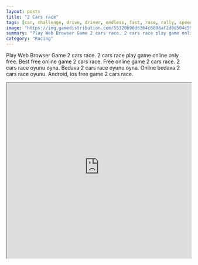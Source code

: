 ```yaml
---
layout: posts
title: "2 Cars race"
tags: [car, challenge, drive, driver, endless, fast, race, rally, speed, tap, two, racer, free, online, games, oyna, game, free, games, play, play, games]
image: "https://img.gamedistribution.com/55320b90d6364c6898af2d0d504c598f.jpg"
summary: "Play Web Browser Game 2 cars race. 2 cars race play game online only free. Best free online game 2 cars race. Free online game 2 cars race. 2 cars race oyunu oyna. Bedava 2 cars race oyunu oyna. Online bedava 2 cars race oyunu. Android, ios free game 2 cars race."
category: "Racing"
---
```


Play Web Browser Game 2 cars race. 2 cars race play game online only free. Best free online game 2 cars race. Free online game 2 cars race. 2 cars race oyunu oyna. Bedava 2 cars race oyunu oyna. Online bedava 2 cars race oyunu. Android, ios free game 2 cars race.

<iframe width="100%" height="480px;" src="https://html5.gamedistribution.com/55320b90d6364c6898af2d0d504c598f/"></iframe>